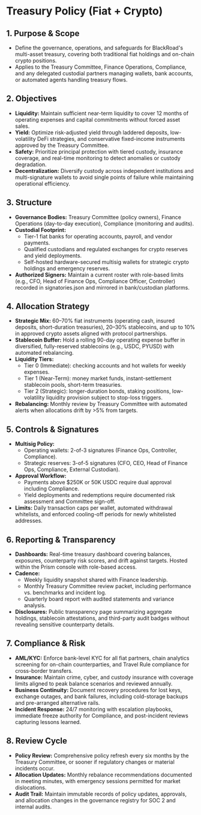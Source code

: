 # Treasury Policy (Fiat + Crypto)

## 1. Purpose & Scope
- Define the governance, operations, and safeguards for BlackRoad's multi-asset treasury, covering both traditional fiat holdings and on-chain crypto positions.
- Applies to the Treasury Committee, Finance Operations, Compliance, and any delegated custodial partners managing wallets, bank accounts, or automated agents handling treasury flows.

## 2. Objectives
- **Liquidity:** Maintain sufficient near-term liquidity to cover 12 months of operating expenses and capital commitments without forced asset sales.
- **Yield:** Optimize risk-adjusted yield through laddered deposits, low-volatility DeFi strategies, and conservative fixed-income instruments approved by the Treasury Committee.
- **Safety:** Prioritize principal protection with tiered custody, insurance coverage, and real-time monitoring to detect anomalies or custody degradation.
- **Decentralization:** Diversify custody across independent institutions and multi-signature wallets to avoid single points of failure while maintaining operational efficiency.

## 3. Structure
- **Governance Bodies:** Treasury Committee (policy owners), Finance Operations (day-to-day execution), Compliance (monitoring and audits).
- **Custodial Footprint:**
  - Tier-1 fiat banks for operating accounts, payroll, and vendor payments.
  - Qualified custodians and regulated exchanges for crypto reserves and yield deployments.
  - Self-hosted hardware-secured multisig wallets for strategic crypto holdings and emergency reserves.
- **Authorized Signers:** Maintain a current roster with role-based limits (e.g., CFO, Head of Finance Ops, Compliance Officer, Controller) recorded in signatories.json and mirrored in bank/custodian platforms.

## 4. Allocation Strategy
- **Strategic Mix:** 60–70% fiat instruments (operating cash, insured deposits, short-duration treasuries), 20–30% stablecoins, and up to 10% in approved crypto assets aligned with protocol partnerships.
- **Stablecoin Buffer:** Hold a rolling 90-day operating expense buffer in diversified, fully-reserved stablecoins (e.g., USDC, PYUSD) with automated rebalancing.
- **Liquidity Tiers:**
  - Tier 0 (Immediate): checking accounts and hot wallets for weekly expenses.
  - Tier 1 (Near-Term): money market funds, instant-settlement stablecoin pools, short-term treasuries.
  - Tier 2 (Strategic): longer-duration bonds, staking positions, low-volatility liquidity provision subject to stop-loss triggers.
- **Rebalancing:** Monthly review by Treasury Committee with automated alerts when allocations drift by >5% from targets.

## 5. Controls & Signatures
- **Multisig Policy:**
  - Operating wallets: 2-of-3 signatures (Finance Ops, Controller, Compliance).
  - Strategic reserves: 3-of-5 signatures (CFO, CEO, Head of Finance Ops, Compliance, External Custodian).
- **Approval Workflow:**
  - Payments above $250K or 50K USDC require dual approval including Compliance.
  - Yield deployments and redemptions require documented risk assessment and Committee sign-off.
- **Limits:** Daily transaction caps per wallet, automated withdrawal whitelists, and enforced cooling-off periods for newly whitelisted addresses.

## 6. Reporting & Transparency
- **Dashboards:** Real-time treasury dashboard covering balances, exposures, counterparty risk scores, and drift against targets. Hosted within the Prism console with role-based access.
- **Cadence:**
  - Weekly liquidity snapshot shared with Finance leadership.
  - Monthly Treasury Committee review packet, including performance vs. benchmarks and incident log.
  - Quarterly board report with audited statements and variance analysis.
- **Disclosures:** Public transparency page summarizing aggregate holdings, stablecoin attestations, and third-party audit badges without revealing sensitive counterparty details.

## 7. Compliance & Risk
- **AML/KYC:** Enforce bank-level KYC for all fiat partners, chain analytics screening for on-chain counterparties, and Travel Rule compliance for cross-border transfers.
- **Insurance:** Maintain crime, cyber, and custody insurance with coverage limits aligned to peak balance scenarios and reviewed annually.
- **Business Continuity:** Document recovery procedures for lost keys, exchange outages, and bank failures, including cold-storage backups and pre-arranged alternative rails.
- **Incident Response:** 24/7 monitoring with escalation playbooks, immediate freeze authority for Compliance, and post-incident reviews capturing lessons learned.

## 8. Review Cycle
- **Policy Review:** Comprehensive policy refresh every six months by the Treasury Committee, or sooner if regulatory changes or material incidents occur.
- **Allocation Updates:** Monthly rebalance recommendations documented in meeting minutes, with emergency sessions permitted for market dislocations.
- **Audit Trail:** Maintain immutable records of policy updates, approvals, and allocation changes in the governance registry for SOC 2 and internal audits.
